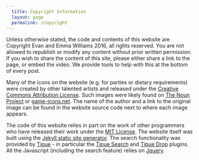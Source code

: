 ```yaml
---
  title: Copyright Information
  layout: page
  permalink: /copyright
---
```

Unless otherwise stated, the code and contents of this website are Copyright Evan and Emma Williams 2016, all rights reserved. You are not allowed to republish or modify any content without prior written permission. If you wish to share the content of this site, please either share a link to the page, or embed the video. We provide tools to help with this at the bottom of every post.

Many of the icons on the website (e.g. for parties or dietary requirements) were created by other talented artists and released under the [Creative Commons Attribution License](https://creativecommons.org/licenses/by/4.0/). Such images were likely found on [The Noun Project](https://thenounproject.com/) or [game-icons.net](http://game-icons.net/). The name of the author and a link to the original image can be found in the website source code next to where each image appears.

The code of this website relies in part on the work of other programmers who have released their work under the [MIT License](https://opensource.org/licenses/MIT). The website itself was built using the [Jekyll static site generator](https://jekyllrb.com/). The search functionality was provided by [Tipue](http://www.tipue.com/) - in particular the [Tipue Search](http://www.tipue.com/search/) and [Tipue Drop](http://www.tipue.com/drop/) plugins. All the Javascript (including the search feature) relies on [Jquery](https://jquery.com/).
